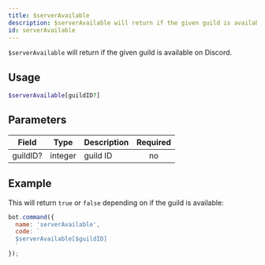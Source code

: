 ```yaml
---
title: $serverAvailable 
description: $serverAvailable will return if the given guild is available on Discord.
id: serverAvailable
---
```


`$serverAvailable` will return if the given guild is available on Discord.

## Usage

```php
$serverAvailable[guildID?]
```

## Parameters 


| Field     | Type    | Description                                        | Required |
|-----------|---------|----------------------------------------------------| :------: |
| guildID?  | integer | guild ID                                           | no       |


## Example

This will return `true` or `false` depending on if the guild is available:

```javascript
bot.command({
  name: 'serverAvailable',
  code: `
  $serverAvailable[$guildID]
  `
});
```

